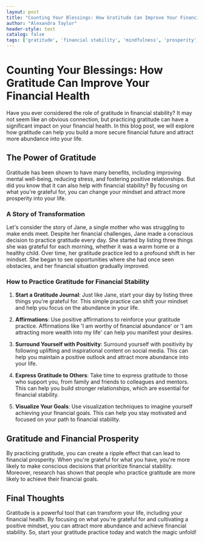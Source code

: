 ```yaml
---
layout: post
title: "Counting Your Blessings: How Gratitude Can Improve Your Financial Health"
author: "Alexandra Taylor"
header-style: text
catalog: false
tags: ['gratitude', 'financial stability', 'mindfulness', 'prosperity', 'abundance', 'financial goals']
---
```


# Counting Your Blessings: How Gratitude Can Improve Your Financial Health

Have you ever considered the role of gratitude in financial stability? It may not seem like an obvious connection, but practicing gratitude can have a significant impact on your financial health. In this blog post, we will explore how gratitude can help you build a more secure financial future and attract more abundance into your life.

## The Power of Gratitude

Gratitude has been shown to have many benefits, including improving mental well-being, reducing stress, and fostering positive relationships. But did you know that it can also help with financial stability? By focusing on what you're grateful for, you can change your mindset and attract more prosperity into your life.

### A Story of Transformation

Let's consider the story of Jane, a single mother who was struggling to make ends meet. Despite her financial challenges, Jane made a conscious decision to practice gratitude every day. She started by listing three things she was grateful for each morning, whether it was a warm home or a healthy child. Over time, her gratitude practice led to a profound shift in her mindset. She began to see opportunities where she had once seen obstacles, and her financial situation gradually improved.

### How to Practice Gratitude for Financial Stability

1. **Start a Gratitude Journal**: Just like Jane, start your day by listing three things you're grateful for. This simple practice can shift your mindset and help you focus on the abundance in your life.

2. **Affirmations**: Use positive affirmations to reinforce your gratitude practice. Affirmations like 'I am worthy of financial abundance' or 'I am attracting more wealth into my life' can help you manifest your desires.

3. **Surround Yourself with Positivity**: Surround yourself with positivity by following uplifting and inspirational content on social media. This can help you maintain a positive outlook and attract more abundance into your life.

4. **Express Gratitude to Others**: Take time to express gratitude to those who support you, from family and friends to colleagues and mentors. This can help you build stronger relationships, which are essential for financial stability.

5. **Visualize Your Goals**: Use visualization techniques to imagine yourself achieving your financial goals. This can help you stay motivated and focused on your path to financial stability.

## Gratitude and Financial Prosperity

By practicing gratitude, you can create a ripple effect that can lead to financial prosperity. When you're grateful for what you have, you're more likely to make conscious decisions that prioritize financial stability. Moreover, research has shown that people who practice gratitude are more likely to achieve their financial goals.

## Final Thoughts

Gratitude is a powerful tool that can transform your life, including your financial health. By focusing on what you're grateful for and cultivating a positive mindset, you can attract more abundance and achieve financial stability. So, start your gratitude practice today and watch the magic unfold!
